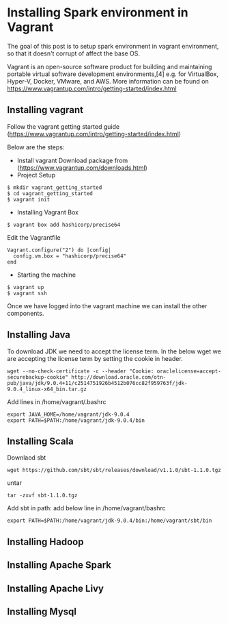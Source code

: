 # Installing Spark environment in Vagrant
The goal of this post is to setup spark environment in vagrant environment, so that it doesn't corrupt of affect the base OS. 

Vagrant is an open-source software product for building and maintaining portable virtual software development environments,[4] e.g. for VirtualBox, Hyper-V, Docker, VMware, and AWS. More information can be found on https://www.vagrantup.com/intro/getting-started/index.html

## Installing vagrant
Follow the vagrant getting started guide (https://www.vagrantup.com/intro/getting-started/index.html)

Below are the steps:
* Install vagrant
Download package from (https://www.vagrantup.com/downloads.html)
* Project Setup
```shell
$ mkdir vagrant_getting_started
$ cd vagrant_getting_started
$ vagrant init
```
* Installing Vagrant Box
```shell
$ vagrant box add hashicorp/precise64
```

Edit the Vagrantfile

```vim
Vagrant.configure("2") do |config|
  config.vm.box = "hashicorp/precise64"
end
```

* Starting the machine

```shell
$ vagrant up
$ vagrant ssh
```

Once we have logged into the vagrant machine we can install the other components.

## Installing Java
To download JDK we need to accept the license term. In the below wget we are accepting the license term by setting the cookie in header.
```shell
wget --no-check-certificate -c --header "Cookie: oraclelicense=accept-securebackup-cookie" http://download.oracle.com/otn-pub/java/jdk/9.0.4+11/c2514751926b4512b076cc82f959763f/jdk-9.0.4_linux-x64_bin.tar.gz
```

Add lines in /home/vagrant/.bashrc
```vim
export JAVA_HOME=/home/vagrant/jdk-9.0.4
export PATH=$PATH:/home/vagrant/jdk-9.0.4/bin
```
## Installing Scala
Downlaod sbt
```shell
wget https://github.com/sbt/sbt/releases/download/v1.1.0/sbt-1.1.0.tgz
```

untar 
```shell
tar -zxvf sbt-1.1.0.tgz
```

Add sbt in path: add below line in /home/vagrant/bashrc
```vim
export PATH=$PATH:/home/vagrant/jdk-9.0.4/bin:/home/vagrant/sbt/bin
```
## Installing Hadoop

## Installing Apache Spark
## Installing Apache Livy
## Installing Mysql

